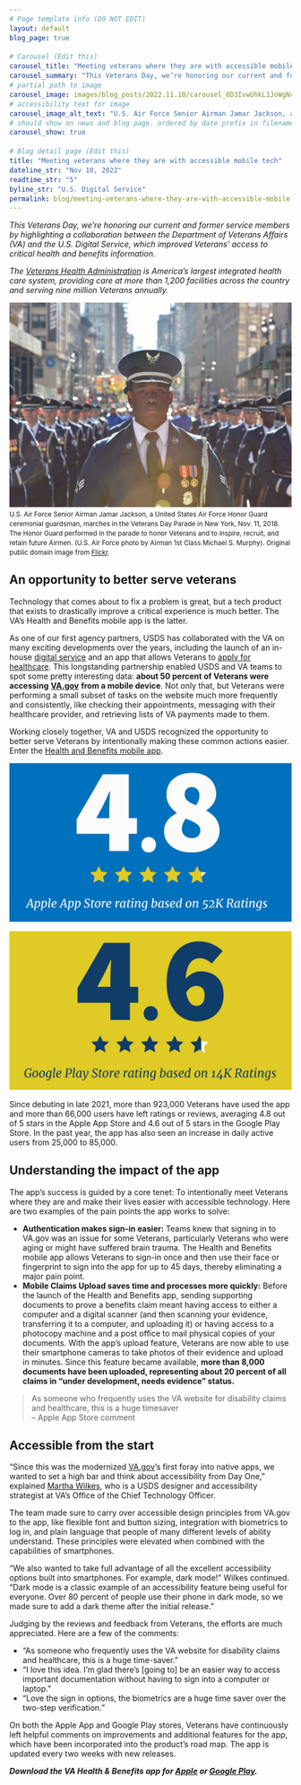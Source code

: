 ```yaml
---
# Page template info (DO NOT EDIT)
layout: default
blog_page: true

# Carousel (Edit this)
carousel_title: "Meeting veterans where they are with accessible mobile tech"
carousel_summary: "This Veterans Day, we’re honoring our current and former service members by highlighting a collaboration between the Department of Veterans Affairs (VA) and the U.S. Digital Service, which improved Veterans’ access to critical health and benefits information. The Veterans Health Administration is America’s largest integrated health care system, providing care…"
# partial path to image
carousel_image: images/blog_posts/2022.11.10/carousel_8D3IvwUhkL1JoWgNcmJyOg.jpg
# accessibility text for image
carousel_image_alt_text: "U.S. Air Force Senior Airman Jamar Jackson, a United States Air Force Honor Guard ceremonial guardsman, marches in the Veterans Day Parade in New York, Nov. 11, 2018"
# should show on news and blog page. ordered by date prefix in filename
carousel_show: true

# Blog detail page (Edit this)
title: "Meeting veterans where they are with accessible mobile tech"
dateline_str: "Nov 10, 2022"
readtime_str: "5"
byline_str: "U.S. Digital Service"
permalink: blog/meeting-veterans-where-they-are-with-accessible-mobile-tech
---
```


_This Veterans Day, we’re honoring our current and former service members by highlighting a collaboration between the Department of Veterans Affairs (VA) and the U.S. Digital Service, which improved Veterans’ access to critical health and benefits information._

_The_ [_Veterans Health Administration_](https://www.va.gov/health/) _is America’s largest integrated health care
system, providing care at more than 1,200 facilities across the country and serving nine million Veterans annually._

![A young man with dark brown skin wears a United States Air Force uniform and stands in the streets of New York City flanked by fellow airmen for the Veterans Day Parade in 2018.](/images/blog_posts/2022.11.10/1_8D3IvwUhkL1JoWgNcmJyOg.jpg)
<small>U.S. Air Force Senior Airman Jamar Jackson, a United States Air Force Honor Guard ceremonial guardsman, marches in the Veterans Day Parade in New York, Nov. 11, 2018. The Honor Guard performed in the parade to honor Veterans and to
inspire, recruit, and retain future Airmen. (U.S. Air Force photo by Airman 1st Class Michael S. Murphy). Original
public domain image from [Flickr](https://www.flickr.com/photos/39955793@N07/31994342348/).</small>

## An opportunity to better serve veterans

Technology that comes about to fix a problem is great, but a tech product that exists to drastically improve a critical
experience is much better. The VA’s Health and Benefits mobile app is the latter.

As one of our first agency partners, USDS has collaborated with the VA on many exciting developments over the years,
including the launch of an in-house [digital service](https://medium.com/the-u-s-digital-service/the-u-s-digital-service-at-va-turns-3-d2f0494ec31d) and an app that allows Veterans to [apply for healthcare](https://medium.com/the-u-s-digital-service/introducing-a-new-digital-application-for-healthcare-at-va-610d8bac4c78). This longstanding partnership enabled USDS and VA teams to spot some pretty interesting data: **about 50 percent of Veterans were accessing** [**VA.gov**](http://va.gov/) **from a mobile device**. Not only that, but Veterans were performing a small subset of tasks on the website much more frequently and consistently, like checking their appointments, messaging with their healthcare provider, and retrieving lists of VA payments made to them.

Working closely together, VA and USDS recognized the opportunity to better serve Veterans by intentionally making these
common actions easier. Enter the [Health and Benefits mobile app](https://news.va.gov/109175/va-mobile-app-six-essential-facts/).

![Image of large text on a bright blue background that displays the 4.8 out of 5 star rating the VA Health and Benefits mobile app has on the Apple App Store. Text at the bottom of the graphic notes that the Apple App Store rating is based on 52,000 ratings](/images/blog_posts/2022.11.10/1_Iqo46LalZ5souY3Cm2_vTA.jpg)

![Image of large text on a yellow background that displays the 4.6 out of 5 star rating the VA Health and Benefits mobile app has on the Google Play Store. Text at the bottom of the graphic notes that the Google Play Store rating is based on 14,000 ratings](/images/blog_posts/2022.11.10/1_YojIrgsOVUsXNuL8aV8EZQ.jpg)

Since debuting in late 2021, more than 923,000 Veterans have used the app and more than 66,000 users have left ratings
or reviews, averaging 4.8 out of 5 stars in the Apple App Store and 4.6 out of 5 stars in the Google Play Store. In the
past year, the app has also seen an increase in daily active users from 25,000 to 85,000.

## Understanding the impact of the app

The app’s success is guided by a core tenet: To intentionally meet Veterans where they are and make their lives easier
with accessible technology. Here are two examples of the pain points the app works to solve:

- **Authentication makes sign-in easier:** Teams knew that signing in to VA.gov was an issue for some Veterans,
  particularly Veterans who were aging or might have suffered brain trauma. The Health and Benefits mobile app allows
  Veterans to sign-in once and then use their face or fingerprint to sign into the app for up to 45 days, thereby
  eliminating a major pain point.
- **Mobile Claims Upload saves time and processes more quickly:** Before the launch of the Health and Benefits app,
  sending supporting documents to prove a benefits claim meant having access to either a computer and a digital
  scanner (and then scanning your evidence, transferring it to a computer, and uploading it) or having access to a
  photocopy machine and a post office to mail physical copies of your documents. With the app’s upload feature, Veterans are now able to use their smartphone cameras to take photos of their evidence and upload in minutes. Since this feature became available, **more than 8,000 documents have been uploaded, representing about 20 percent of all claims in “under development, needs evidence” status.**

<blockquote class="pullquote" markdown="1">
  As someone who frequently uses the VA website for disability claims and healthcare, this is a huge timesaver
  <footer>– Apple App Store comment</footer>
</blockquote>

## Accessible from the start

“Since this was the modernized [VA.gov](http://va.gov/)’s first foray into native apps, we wanted to set a high bar and
think about accessibility from Day One,” explained [Martha Wilkes](https://medium.com/the-u-s-digital-service/martha-wilkes-designer-accessibility-strategist-120e6e2ecc25), who is a USDS designer and accessibility strategist at VA’s Office of the Chief Technology Officer.

The team made sure to carry over accessible design principles from VA.gov to the app, like flexible font and button
sizing, integration with biometrics to log in, and plain language that people of many different levels of ability
understand. These principles were elevated when combined with the capabilities of smartphones.

“We also wanted to take full advantage of all the excellent accessibility options built into smartphones. For example, dark mode!” Wilkes continued. “Dark mode is a classic example of an accessibility feature being useful for everyone. Over 80 percent of people use their phone in dark mode, so we made sure to add a dark theme after the initial release.”

Judging by the reviews and feedback from Veterans, the efforts are much appreciated. Here are a few of the comments:

- “As someone who frequently uses the VA website for disability claims and healthcare, this is a huge time-saver.”
- “I love this idea. I’m glad there’s [going to] be an easier way to access important documentation without having to
  sign into a computer or laptop.”
- “Love the sign in options, the biometrics are a huge time saver over the two-step verification.”

On both the Apple App and Google Play stores, Veterans have continuously left helpful comments on improvements and
additional features for the app, which have been incorporated into the product’s road map. The app is updated every two
weeks with new releases.

**_Download the VA Health & Benefits app for [Apple](https://apps.apple.com/us/app/va-health-and-benefits/id1559609596) or
[Google Play](https://play.google.com/store/apps/details?id=gov.va.mobileapp&hl=en_US&gl=US&pli=1)._**
